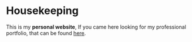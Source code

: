 
# Housekeeping

This is my **personal website**, If you came here looking for my professional portfolio, that can be found [here](https://lachiesteere.art/).